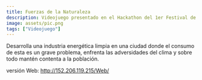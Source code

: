 ```yaml
---
title: Fuerzas de la Naturaleza
description: Videojuego presentado en el Hackathon del 1er Festival de Realizadores de Videojuegos de Cuba
image: assets/pic.png
tags: ["Videojuego"]
---
```

Desarrolla una industria energética limpia en una ciudad donde el consumo de esta es un grave problema, enfrenta las adversidades del clima y sobre todo mantén contenta a la población.

versión Web:
http://152.206.119.215/Web/